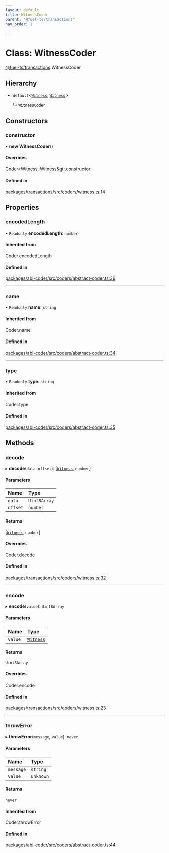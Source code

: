 ```yaml
---
layout: default
title: WitnessCoder
parent: "@fuel-ts/transactions"
nav_order: 1

---
```


# Class: WitnessCoder

[@fuel-ts/transactions](../index.md).WitnessCoder

## Hierarchy

- `default`<[`Witness`](../index.md#witness), [`Witness`](../index.md#witness)\>

  ↳ **`WitnessCoder`**

## Constructors

### constructor

• **new WitnessCoder**()

#### Overrides

Coder&lt;Witness, Witness\&gt;.constructor

#### Defined in

[packages/transactions/src/coders/witness.ts:14](https://github.com/FuelLabs/fuels-ts/blob/master/packages/transactions/src/coders/witness.ts#L14)

## Properties

### encodedLength

• `Readonly` **encodedLength**: `number`

#### Inherited from

Coder.encodedLength

#### Defined in

[packages/abi-coder/src/coders/abstract-coder.ts:36](https://github.com/FuelLabs/fuels-ts/blob/master/packages/abi-coder/src/coders/abstract-coder.ts#L36)

___

### name

• `Readonly` **name**: `string`

#### Inherited from

Coder.name

#### Defined in

[packages/abi-coder/src/coders/abstract-coder.ts:34](https://github.com/FuelLabs/fuels-ts/blob/master/packages/abi-coder/src/coders/abstract-coder.ts#L34)

___

### type

• `Readonly` **type**: `string`

#### Inherited from

Coder.type

#### Defined in

[packages/abi-coder/src/coders/abstract-coder.ts:35](https://github.com/FuelLabs/fuels-ts/blob/master/packages/abi-coder/src/coders/abstract-coder.ts#L35)

## Methods

### decode

▸ **decode**(`data`, `offset`): [[`Witness`](../index.md#witness), `number`]

#### Parameters

| Name | Type |
| :------ | :------ |
| `data` | `Uint8Array` |
| `offset` | `number` |

#### Returns

[[`Witness`](../index.md#witness), `number`]

#### Overrides

Coder.decode

#### Defined in

[packages/transactions/src/coders/witness.ts:32](https://github.com/FuelLabs/fuels-ts/blob/master/packages/transactions/src/coders/witness.ts#L32)

___

### encode

▸ **encode**(`value`): `Uint8Array`

#### Parameters

| Name | Type |
| :------ | :------ |
| `value` | [`Witness`](../index.md#witness) |

#### Returns

`Uint8Array`

#### Overrides

Coder.encode

#### Defined in

[packages/transactions/src/coders/witness.ts:23](https://github.com/FuelLabs/fuels-ts/blob/master/packages/transactions/src/coders/witness.ts#L23)

___

### throwError

▸ **throwError**(`message`, `value`): `never`

#### Parameters

| Name | Type |
| :------ | :------ |
| `message` | `string` |
| `value` | `unknown` |

#### Returns

`never`

#### Inherited from

Coder.throwError

#### Defined in

[packages/abi-coder/src/coders/abstract-coder.ts:44](https://github.com/FuelLabs/fuels-ts/blob/master/packages/abi-coder/src/coders/abstract-coder.ts#L44)
